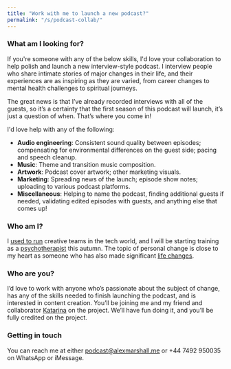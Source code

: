 ```yaml
---
title: "Work with me to launch a new podcast?"
permalink: "/s/podcast-collab/"
---
```


### What am I looking for?

If you're someone with any of the below skills, I'd love your collaboration to help polish and launch a new interview-style podcast. I interview people who share intimate stories of major changes in their life, and their experiences are as inspiring as they are varied, from career changes to mental health challenges to spiritual journeys.

The great news is that I’ve already recorded interviews with all of the guests, so it’s a certainty that the first season of this podcast will launch, it’s just a question of when. That’s where you come in!

I'd love help with any of the following:

- **Audio engineering**: Consistent sound quality between episodes; compensating for environmental differences on the guest side; pacing and speech cleanup.
- **Music**: Theme and transition music composition.
- **Artwork**: Podcast cover artwork; other marketing visuals.
- **Marketing**: Spreading news of the launch; episode show notes; uploading to various podcast platforms.
- **Miscellaneous**: Helping to name the podcast, finding additional guests if needed, validating edited episodes with guests, and anything else that comes up!

### Who am I?

I [used to run](/advisory) creative teams in the tech world, and I will be starting training as a [psychotherapist](/writing/2025/06/17/a-personal-biography/) this autumn. The topic of personal change is close to my heart as someone who has also made significant [life changes](/about).

### Who are you?

I’d love to work with anyone who’s passionate about the subject of change, has any of the skills needed to finish launching the podcast, and is interested in content creation. You’ll be joining me and my friend and collaborator [Katarina](https://www.linkedin.com/in/katarinapodlesnaya/) on the project. We’ll have fun doing it, and you’ll be fully credited on the project.

### Getting in touch

You can reach me at either [podcast@alexmarshall.me](mailto:podcast@alexmarshall.me) or +44 7492 950035 on WhatsApp or iMessage.

